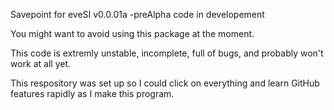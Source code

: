 Savepoint for eveSI v0.0.01a
-preAlpha code in developement

You might want to avoid using this package at the moment.

This code is extremly unstable, incomplete, full of bugs, and probably won't work at all yet.

This respository was set up so I could click on everything and learn GitHub features rapidly as I make this program.
